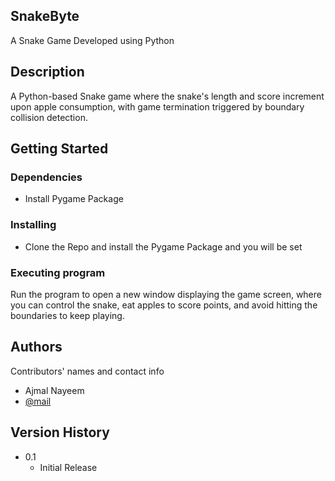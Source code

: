 ## SnakeByte 

A Snake Game Developed using Python

## Description

A Python-based Snake game where the snake's length and score increment upon apple consumption, with game termination triggered by boundary collision detection.

## Getting Started

### Dependencies

* Install Pygame Package

### Installing

* Clone the Repo and install the Pygame Package and you will be set

### Executing program

Run the program to open a new window displaying the game screen, where you can control the snake, eat apples to score points, and avoid hitting the boundaries to keep playing.

## Authors

Contributors' names and contact info

* Ajmal Nayeem
* [@mail](https://accounts.google.com/v3/signin/identifier?continue=https%3A%2F%2Fmail.google.com%2Fmail%2Fu%2F0%2F%3Fto%3Dajmalnayeem.aj%40gmail.com%26fs%3D1%26tf%3Dcm&emr=1&followup=https%3A%2F%2Fmail.google.com%2Fmail%2Fu%2F0%2F%3Fto%3Dajmalnayeem.aj%40gmail.com%26fs%3D1%26tf%3Dcm&ifkv=ASKV5Mjvf6J4CKiJdEqZdNW7CNAu19lx_P0qJOa7BgvFlFgKn5t4bwQOQV6qWNu1RbSxNaRcLf-3_Q&osid=1&passive=1209600&service=mail&flowName=GlifWebSignIn&flowEntry=ServiceLogin&dsh=S387783739%3A1747589211921101)

## Version History

* 0.1
    * Initial Release
